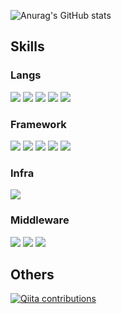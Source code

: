 ![Anurag's GitHub stats](https://github-readme-stats.vercel.app/api?username=monk-developper&count_private=true&show_icons=true&theme=dracula&show_icons=true)

## Skills

### Langs

[![](https://img.shields.io/badge/-php-000?style=plastic&logo=PHP)](https://github.com/monk-developper)
[![](https://img.shields.io/badge/-javascript-000?style=plastic&logo=javascript)](https://github.com/monk-developper)
[![](https://img.shields.io/badge/-python-000?style=plastic&logo=python)](https://github.com/monk-developper)
[![](https://img.shields.io/badge/-solidty-000?style=plastic&logo=solidity)](https://github.com/monk-developper)
[![](https://img.shields.io/badge/-typescript-000?style=plastic&logo=typescript)](https://github.com/monk-developper)


### Framework

[![](https://img.shields.io/badge/-codeigniter-000?style=plastic&logo=codeigniter)](https://github.com/monk-developper)
[![](https://img.shields.io/badge/-fuelPHP-000?style=plastic&logo=fuelPHP)](https://github.com/monk-developper)
[![](https://img.shields.io/badge/-React-000?style=plastic&logo=React)](https://github.com/monk-developper)
[![](https://img.shields.io/badge/-Truffle-000?style=plastic&logo=Truffle)](https://github.com/monk-developper)
[![](https://img.shields.io/badge/-hardhat-000?style=plastic&logo=hardhat)](https://github.com/monk-developper)

### Infra

[![](https://img.shields.io/badge/-AWS-000?style=plastic&logo=amazon-aws)](https://github.com/monk-developper)

### Middleware

[![](https://img.shields.io/badge/-Docker-000?style=plastic&logo=docker)](https://github.com/monk-developper)
[![](https://img.shields.io/badge/-MySQL-000?style=plastic&logo=mysql)](https://github.com/monk-developper)
[![](https://img.shields.io/badge/-Apache-000?style=plastic&logo=Apache)](https://github.com/monk-developper)

## Others

[![Qiita contributions](https://qiita-badge.apiapi.app/s/MDevelopper/contributions.svg)](https://qiita.com/MDevelopper)

